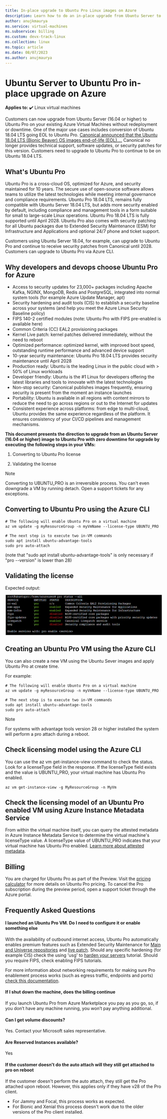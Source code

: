 ```yaml
---
title: In-place upgrade to Ubuntu Pro Linux images on Azure
description: Learn how to do an in-place upgrade from Ubuntu Server to Ubuntu Pro
author: anujkmaurya
ms.service: virtual-machines
ms.subservice: billing
ms.custom: devx-track-linux
ms.collection: linux
ms.topic: article
ms.date: 08/07/2023
ms.author: anujmaurya
---
```


# Ubuntu Server to Ubuntu Pro in-place upgrade on Azure

**Applies to:** :heavy_check_mark: Linux virtual machines

Customers can now upgrade from Ubuntu Server (16.04 or higher) to Ubuntu Pro on your existing Azure Virtual Machines without redeployment or downtime. One of the major use cases includes conversion of Ubuntu 18.04 LTS going EOL to Ubuntu Pro. [Canonical announced that the Ubuntu 18.04 LTS (Bionic Beaver) OS images end-of-life (EOL)....](https://ubuntu.com/18-04/azure) Canonical no longer provides technical support, software updates, or security patches for this version. Customers need to upgrade to Ubuntu Pro to continue to be on Ubuntu 18.04 LTS. 

## What's Ubuntu Pro 
Ubuntu Pro is a cross-cloud OS, optimized for Azure, and security maintained for 10 years. The secure use of open-source software allows teams to utilize the latest technologies while meeting internal governance and compliance requirements. Ubuntu Pro 18.04 LTS, remains fully compatible with Ubuntu Server 18.04 LTS, but adds more security enabled by default, including compliance and management tools in a form suitable for small to large-scale Linux operations. Ubuntu Pro 18.04 LTS is fully supported until April 2028. Ubuntu Pro also comes with security patching for all Ubuntu packages due to Extended Security Maintenance (ESM) for Infrastructure and Applications and optional 24/7 phone and ticket support.  

Customers using Ubuntu Server 18.04, for example, can upgrade to Ubuntu Pro and continue to receive security patches from Canonical until 2028. Customers can upgrade to Ubuntu Pro via Azure CLI.

## Why developers and devops choose Ubuntu Pro for Azure 
* Access to security updates for 23,000+ packages including Apache Kafka, NGINX, MongoDB, Redis and PostgreSQL, integrated into normal system tools (for example Azure Update Manager, apt) 
* Security hardening and audit tools (CIS) to establish a security baseline across your systems (and help you meet the Azure Linux Security Baseline policy) 
* FIPS 140-2 certified modules (note: Ubuntu Pro with FIPS pre-enabled is available here) 
* Common Criteria (CC) EAL2 provisioning packages 
* Kernel Live patch: kernel patches delivered immediately, without the need to reboot 
* Optimized performance: optimized kernel, with improved boot speed, outstanding runtime performance and advanced device support 
* 10-year security maintenance: Ubuntu Pro 18.04 LTS provides security maintenance until April 2028 
* Production ready: Ubuntu is the leading Linux in the public cloud with > 50% of Linux workloads 
* Developer friendly: Ubuntu is the \#1 Linux for developers offering the latest libraries and tools to innovate with the latest technologies 
* Non-stop security: Canonical publishes images frequently, ensuring security is present from the moment an instance launches 
* Portability: Ubuntu is available in all regions with content mirrors to reduce the need to go across regions or out to the Internet for updates 
* Consistent experience across platforms: from edge to multi-cloud, Ubuntu provides the same experience regardless of the platform. It ensures consistency of your CI/CD pipelines and management mechanisms.

**This document presents the direction to upgrade from an Ubuntu Server (16.04 or higher) image to Ubuntu Pro with zero downtime for upgrade by executing the following steps in your VMs:**

1. Converting to Ubuntu Pro license 

2. Validating the license

>[!NOTE]
> Converting to UBUNTU_PRO is an irreversible process. You can't even downgrade a VM by running detach. Open a support tickets for any exceptions.

## Converting to Ubuntu Pro using the Azure CLI 
```azurecli-interactive
# The following will enable Ubuntu Pro on a virtual machine
az vm update -g myResourceGroup -n myVmName --license-type UBUNTU_PRO 
```

```In-VM commands 
# The next step is to execute two in-VM commands
sudo apt install ubuntu-advantage-tools 
sudo pro auto-attach 
```
(note that "sudo apt install ubuntu-advantage-tools" is only necessary if "pro --version" is lower than 28) 

## Validating the license 
Expected output:

![PNG Image for the expected output.](./expected-output.png)

## Creating an Ubuntu Pro VM using the Azure CLI
You can also create a new VM using the Ubuntu Sever images and apply Ubuntu Pro at create time.

For example:

```azurecli-interactive
# The following will enable Ubuntu Pro on a virtual machine
az vm update -g myResourceGroup -n myVmName --license-type UBUNTU_PRO 
```

```In-VM commands
# The next step is to execute two in-VM commands
sudo apt install ubuntu-advantage-tools 
sudo pro auto-attach 
```

>[!NOTE]
> For systems with advantage tools version 28 or higher installed the system will perform a pro attach during a reboot.

## Check licensing model using the Azure CLI
You can use the az vm get-instance-view command to check the status. Look for a licenseType field in the response. If the licenseType field exists and the value is UBUNTU_PRO, your virtual machine has Ubuntu Pro enabled.

```Azure CLI
az vm get-instance-view -g MyResourceGroup -n MyVm 
```

## Check the licensing model of an Ubuntu Pro enabled VM using Azure Instance Metadata Service
From within the virtual machine itself, you can query the attested metadata in Azure Instance Metadata Service to determine the virtual machine's licenseType value. A licenseType value of UBUNTU_PRO indicates that your virtual machine has Ubuntu Pro enabled. [Learn more about attested metadata](../../instance-metadata-service.md).

## Billing
You are charged for Ubuntu Pro as part of the Preview. Visit the [pricing calculator](https://azure.microsoft.com/pricing/calculator/) for more details on Ubuntu Pro pricing. To cancel the Pro subscription during the preview period, open a support ticket through the Azure portal.

## Frequently Asked Questions

#### I launched an Ubuntu Pro VM. Do I need to configure it or enable something else
With the availability of outbound internet access, Ubuntu Pro automatically enables premium features such as Extended Security Maintenance for [Main and Universe repositories](https://help.ubuntu.com/community/Repositories) and [live patch](https://ubuntu.com/security/livepatch/docs). Should any specific hardening (for example CIS) check the using 'usg' to [harden your servers](https://ubuntu.com/tutorials/comply-with-cis-or-disa-stig-on-ubuntu#1-overview) tutorial. Should you require FIPS, check enabling FIPS tutorials.

For more information about networking requirements for making sure Pro enablement process works (such as egress traffic, endpoints and ports) [check this documentation](https://canonical-ubuntu-pro-client.readthedocs-hosted.com/en/latest/references/network_requirements.html).

#### If I shut down the machine, does the billing continue
If you launch Ubuntu Pro from Azure Marketplace you pay as you go, so, if you don’t have any machine running, you won’t pay anything additional.

#### Can I get volume discounts?
Yes. Contact your Microsoft sales representative.

#### Are Reserved Instances available?
Yes

#### If the customer doesn't do the auto attach will they still get attached to pro on reboot
If the customer doesn't perform the auto attach, they still get the Pro attached upon reboot. However, this applies only if they have v28 of the Pro client.
* For Jammy and Focal, this process works as expected.
* For Bionic and Xenial this process doesn't work due to the older versions of the Pro client installed.
